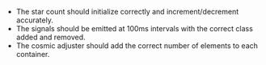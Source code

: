 
- The star count should initialize correctly and increment/decrement accurately.
- The signals should be emitted at 100ms intervals with the correct class added and removed.
- The cosmic adjuster should add the correct number of elements to each container.
